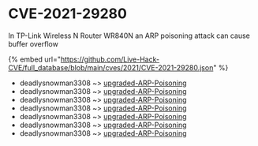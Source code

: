 # CVE-2021-29280

In TP-Link Wireless N Router WR840N an ARP poisoning attack can cause buffer overflow

{% embed url="https://github.com/Live-Hack-CVE/full_database/blob/main/cves/2021/CVE-2021-29280.json" %}


* deadlysnowman3308 ~> [upgraded-ARP-Poisoning](https://www.alice-snow.ru/2021/database/cve-2021-29280/upgraded-arp-poisoning-deadlysnowman3308)
* deadlysnowman3308 ~> [upgraded-ARP-Poisoning](https://www.alice-snow.ru/2021/database/cve-2021-29280/upgraded-arp-poisoning-deadlysnowman3308)
* deadlysnowman3308 ~> [upgraded-ARP-Poisoning](https://www.alice-snow.ru/2021/database/cve-2021-29280/upgraded-arp-poisoning-deadlysnowman3308)
* deadlysnowman3308 ~> [upgraded-ARP-Poisoning](https://www.alice-snow.ru/2021/database/cve-2021-29280/upgraded-arp-poisoning-deadlysnowman3308)
* deadlysnowman3308 ~> [upgraded-ARP-Poisoning](https://www.alice-snow.ru/2021/database/cve-2021-29280/upgraded-arp-poisoning-deadlysnowman3308)
* deadlysnowman3308 ~> [upgraded-ARP-Poisoning](https://www.alice-snow.ru/2021/database/cve-2021-29280/upgraded-arp-poisoning-deadlysnowman3308)
* deadlysnowman3308 ~> [upgraded-ARP-Poisoning](https://www.alice-snow.ru/2021/database/cve-2021-29280/upgraded-arp-poisoning-deadlysnowman3308)